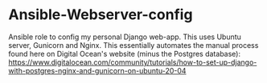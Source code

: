 # Ansible-Webserver-config
Ansible role to config my personal Django web-app. This uses Ubuntu server, Gunicorn and Nginx. This essentially automates the manual process found here on Digital Ocean's website (minus the Postgres database):
https://www.digitalocean.com/community/tutorials/how-to-set-up-django-with-postgres-nginx-and-gunicorn-on-ubuntu-20-04
